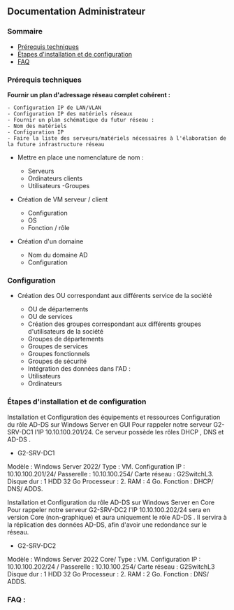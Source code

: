 ## Documentation Administrateur

### Sommaire
- [Prérequis techniques]()
- [Étapes d'installation et de configuration]()
- [FAQ]()

### Prérequis techniques

**Fournir un plan d'adressage réseau complet cohérent :**

    - Configuration IP de LAN/VLAN
    - Configuration IP des matériels réseaux
    - Fournir un plan schématique du futur réseau :
    - Nom des matériels
    - Configuration IP
    - Faire la liste des serveurs/matériels nécessaires à l'élaboration de la future infrastructure réseau
    
- Mettre en place une nomenclature de nom :
    
    - Serveurs
    - Ordinateurs clients
    - Utilisateurs
    -Groupes

- Création de VM serveur / client
    
    - Configuration 
    - OS 
    - Fonction / rôle 
    
- Création d'un domaine
    
    - Nom du domaine AD
    - Configuration

### Configuration

- Création des OU correspondant aux différents service de la société
    
    - OU de départements
    - OU de services
    - Création des groupes correspondant aux différents groupes d'utilisateurs de la société
    - Groupes de départements
    - Groupes de services
    - Groupes fonctionnels
    - Groupes de sécurité
    - Intégration des données dans l'AD :
    - Utilisateurs
    - Ordinateurs



### Étapes d'installation et de configuration

Installation et Configuration des équipements et ressources
Configuration du rôle AD-DS sur Windows Server en GUI
Pour rappeler notre serveur G2-SRV-DC1 l'IP 10.10.100.201/24. Ce serveur possède les rôles DHCP , DNS et AD-DS .

- G2-SRV-DC1

Modèle : Windows Server 2022/ Type : VM.
Configuration IP : 10.10.100.201/24/ Passerelle : 10.10.100.254/ Carte réseau : G2SwitchL3.
Disque dur : 1 HDD 32 Go 
Processeur : 2.
RAM : 4 Go.
Fonction : DHCP/ DNS/ ADDS.


Installation et Configuration du rôle AD-DS sur Windows Server en Core
Pour rappeler notre serveur G2-SRV-DC2 l'IP 10.10.100.202/24 sera en version Core (non-graphique) et aura uniquement le rôle AD-DS . Il servira à la réplication des données AD-DS, afin d'avoir une redondance sur le réseau.

- G2-SRV-DC2

Modèle : Windows Server 2022 Core/ Type : VM.
Configuration IP : 10.10.100.202/24 / Passerelle : 10.10.100.254/ Carte réseau : G2SwitchL3
Disque dur : 1 HDD 32 Go 
Processeur : 2.
RAM : 2 Go.
Fonction : DNS/ ADDS.





### FAQ :
